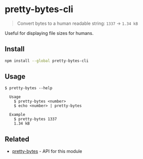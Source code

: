 # pretty-bytes-cli

> Convert bytes to a human readable string: `1337` → `1.34 kB`

Useful for displaying file sizes for humans.

## Install

```sh
npm install --global pretty-bytes-cli
```

## Usage

```
$ pretty-bytes --help

  Usage
    $ pretty-bytes <number>
    $ echo <number> | pretty-bytes

  Example
    $ pretty-bytes 1337
    1.34 kB
```

## Related

- [pretty-bytes](https://github.com/sindresorhus/pretty-bytes) - API for this module
